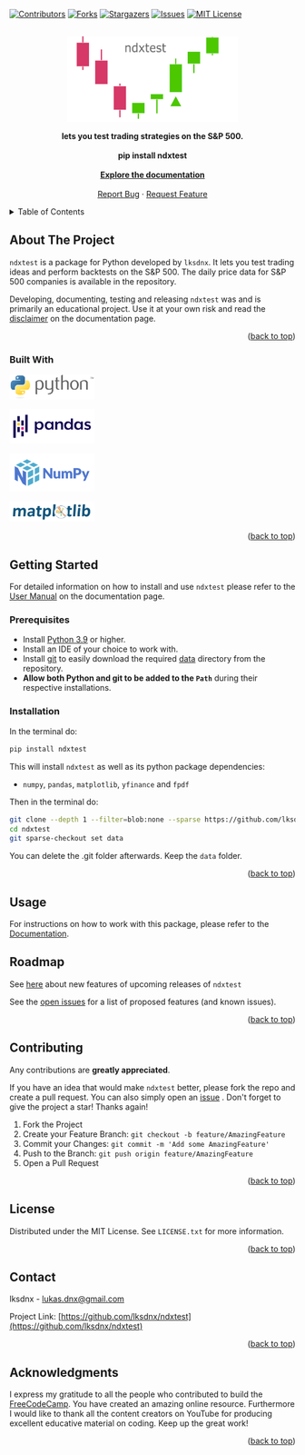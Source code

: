 <div id="top"></div>


<!-- PROJECT SHIELDS -->
<!--
*** I'm using markdown "reference style" links for readability.
*** Reference links are enclosed in brackets [ ] instead of parentheses ( ).
*** See the bottom of this document for the declaration of the reference variables
*** for contributors-url, forks-url, etc. This is an optional, concise syntax you may use.
*** https://www.markdownguide.org/basic-syntax/#reference-style-links
-->
[![Contributors][contributors-shield]][contributors-url]
[![Forks][forks-shield]][forks-url]
[![Stargazers][stars-shield]][stars-url]
[![Issues][issues-shield]][issues-url]
[![MIT License][license-shield]][license-url]




<!-- PROJECT LOGO -->
<br />
<div align="center">
  <a href="https://github.com/lksdnx/ndxtest">
    <img src="https://github.com/lksdnx/ndxtest/blob/master/docs/images/ndxtest_logo.png?raw=true" alt="drawing" width="300"/>
  </a>

  <p align="center">
    <strong>lets you test trading strategies on the S&P 500.</strong>
    <br />
    <br />
    <strong>pip install ndxtest</strong>
    <br />
    <br />
    <a href="https://ndxtest.readthedocs.io/en/latest/"><strong>Explore the documentation</strong></a>
    <br />
    <br />
    <a href="https://github.com/lksdnx/ndxtest/issues">Report Bug</a>
    ·
    <a href="https://github.com/lksdnx/ndxtest/issues">Request Feature</a>
  </p>
</div>



<!-- TABLE OF CONTENTS -->
<details>
  <summary>Table of Contents</summary>
  <ol>
    <li>
      <a href="#about-the-project">About The Project</a>
      <ul>
        <li><a href="#built-with">Built With</a></li>
      </ul>
    </li>
    <li>
      <a href="#getting-started">Getting Started</a>
      <ul>
        <li><a href="#prerequisites">Prerequisites</a></li>
        <li><a href="#installation">Installation</a></li>
      </ul>
    </li>
    <li><a href="#usage">Usage</a></li>
    <li><a href="#roadmap">Roadmap</a></li>
    <li><a href="#contributing">Contributing</a></li>
    <li><a href="#license">License</a></li>
    <li><a href="#contact">Contact</a></li>
    <li><a href="#acknowledgments">Acknowledgments</a></li>
  </ol>
</details>



<!-- ABOUT THE PROJECT -->
## About The Project

`ndxtest` is a package for Python developed by `lksdnx`. It lets you test trading ideas 
and perform backtests on the S&P 500. The daily price data for S&P 500 companies is available in the 
repository.

Developing, documenting, testing and releasing `ndxtest` was and is primarily an educational project. 
Use it at your own risk and read the <a href="https://ndxtest.readthedocs.io/en/latest/DISCLAIMER.html">disclaimer</a> 
on the documentation page.

<p align="right">(<a href="#top">back to top</a>)</p>


### Built With

[<img src="https://github.com/lksdnx/ndxtest/blob/master/docs/images/python_logo.png?raw=true" width="150"/>][Python-url]

[<img src="https://github.com/lksdnx/ndxtest/blob/master/docs/images/pandas_logo.png?raw=true" alt="drawing" width="150"/>][Pandas-url]

[<img src="https://github.com/lksdnx/ndxtest/blob/master/docs/images/numpy_logo.png?raw=true" alt="drawing" width="150"/>][Numpy-url]

[<img src="https://raw.githubusercontent.com/lksdnx/ndxtest/2a8b40f0803a21c347c1e82507ed0ccc072e8c40/docs/images/mpl_logo.svg" alt="drawing" width="150"/>][Matplotlib-url]


<p align="right">(<a href="#top">back to top</a>)</p>


<!-- GETTING STARTED -->
## Getting Started

For detailed information on how to install and use `ndxtest` please refer to the 
<a href="https://ndxtest.readthedocs.io/en/latest/MANUAL.html">User Manual</a> on the documentation page.

### Prerequisites

- Install [Python 3.9](https://www.python.org/downloads/) or higher.
- Install an IDE of your choice to work with. 
- Install [git](https://git-scm.com/downloads) to easily download the required [data](https://github.com/lksdnx/ndxtest/tree/master/data) directory from the repository.
- **Allow both Python and git to be added to the ``Path``** during their respective installations.

### Installation

In the terminal do:

   ```sh
   pip install ndxtest
   ```

This will install `ndxtest` as well as its python package dependencies: 
- `numpy`, `pandas`, `matplotlib`, `yfinance` and `fpdf`

Then in the terminal do:

   ```sh
   git clone --depth 1 --filter=blob:none --sparse https://github.com/lksdnx/ndxtest
   cd ndxtest
   git sparse-checkout set data
   ```

You can delete the .git folder afterwards. Keep the `data` folder.

<p align="right">(<a href="#top">back to top</a>)</p>

<!-- USAGE EXAMPLES -->
## Usage

For instructions on how to work with this package, please refer to
the [Documentation](https://ndxtest.readthedocs.io/en/latest/).


<!-- ROADMAP -->
## Roadmap

See <a href="https://ndxtest.readthedocs.io/en/latest/FUTUREFEATURES.html">here</a> about new features of upcoming releases of ``ndxtest``

See the [open issues](https://github.com/lksdnx/ndxtest/issues) for a list of proposed features (and known issues).

<p align="right">(<a href="#top">back to top</a>)</p>



<!-- CONTRIBUTING -->
## Contributing

Any contributions are **greatly appreciated**.

If you have an idea that would make ``ndxtest`` better, please fork the repo and create a pull request. 
You can also simply open an [issue](https://github.com/lksdnx/ndxtest/issues) .
Don't forget to give the project a star! Thanks again!

1. Fork the Project
2. Create your Feature Branch: `git checkout -b feature/AmazingFeature`
3. Commit your Changes: `git commit -m 'Add some AmazingFeature'`
4. Push to the Branch: `git push origin feature/AmazingFeature`
5. Open a Pull Request

<p align="right">(<a href="#top">back to top</a>)</p>



<!-- LICENSE -->
## License

Distributed under the MIT License. See `LICENSE.txt` for more information.

<p align="right">(<a href="#top">back to top</a>)</p>



<!-- CONTACT -->
## Contact

lksdnx - lukas.dnx@gmail.com

Project Link: [https://github.com/lksdnx/ndxtest](https://github.com/lksdnx/ndxtest)

<p align="right">(<a href="#top">back to top</a>)</p>



<!-- ACKNOWLEDGMENTS -->
## Acknowledgments

I express my gratitude to all the people who contributed to build the
[FreeCodeCamp](https://www.freecodecamp.org/learn/). You have created an amazing
online resource. Furthermore I would like to thank all the content creators on YouTube for producing excellent
educative material on coding. Keep up the great work!

<p align="right">(<a href="#top">back to top</a>)</p>



<!-- MARKDOWN LINKS & IMAGES -->
<!-- https://www.markdownguide.org/basic-syntax/#reference-style-links -->
[contributors-shield]: https://img.shields.io/github/contributors/lksdnx/ndxtest.svg?style=for-the-badge
[contributors-url]: https://github.com/lksdnx/ndxtest/graphs/contributors
[forks-shield]: https://img.shields.io/github/forks/lksdnx/ndxtest.svg?style=for-the-badge
[forks-url]: https://github.com/lksdnx/ndxtest/network/members
[stars-shield]: https://img.shields.io/github/stars/lksdnx/ndxtest.svg?style=for-the-badge
[stars-url]: https://github.com/lksdnx/ndxtest/stargazers
[issues-shield]: https://img.shields.io/github/issues/lksdnx/ndxtest.svg?style=for-the-badge
[issues-url]: https://github.com/lksdnx/ndxtest/issues
[license-shield]: https://img.shields.io/github/license/lksdnx/ndxtest.svg?style=for-the-badge
[license-url]: https://github.com/lksdnx/ndxtest/blob/master/LICENSE.txt

[Python]: https://www.python.org/static/img/python-logo.png
[Python-url]: https://www.python.org/
[Numpy-url]: https://numpy.org/
[Pandas]: https://pandas.pydata.org/static/img/pandas_white.svg
[Pandas-url]: https://pandas.pydata.org/
[Matplotlib]: https://matplotlib.org/stable/_static/logo2.svg
[Matplotlib-url]: https://matplotlib.org/

